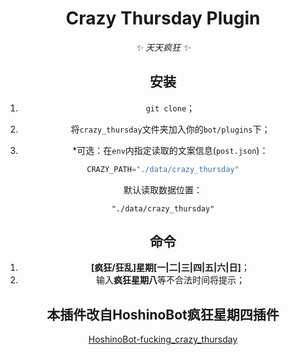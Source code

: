 <div align="center">

# Crazy Thursday Plugin

<!-- prettier-ignore-start -->
<!-- markdownlint-disable-next-line MD036 -->
_✨ 天天疯狂 ✨_
<!-- prettier-ignore-end -->

## 安装

1. `git clone`；

2. 将`crazy_thursday`文件夹加入你的`bot/plugins`下；

3. *可选：在`env`内指定读取的文案信息(`post.json`)：

```python
CRAZY_PATH="./data/crazy_thursday"
```

默认读取数据位置：

```
"./data/crazy_thursday"
```

## 命令

1. **[疯狂/狂乱]**星期**[一|二|三|四|五|六|日]**；
2. 输入**疯狂星期八**等不合法时间将提示；

## 本插件改自HoshinoBot疯狂星期四插件

[HoshinoBot-fucking_crazy_thursday](https://github.com/Nicr0n/fucking_crazy_thursday)